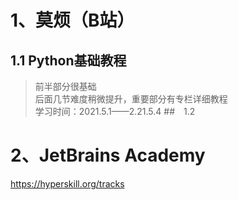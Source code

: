 # 1、莫烦（B站）
## 1.1 Python基础教程  
>前半部分很基础  
>后面几节难度稍微提升，重要部分有专栏详细教程  
>学习时间：2021.5.1——2.21.5.4
##　1.2　
# 2、JetBrains Academy
https://hyperskill.org/tracks
